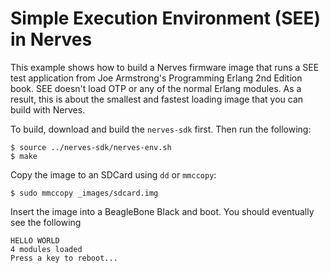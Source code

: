 # Simple Execution Environment (SEE) in Nerves

This example shows how to build a Nerves firmware image that runs a SEE test
application from Joe Armstrong's Programming Erlang 2nd Edition book. SEE
doesn't load OTP or any of the normal Erlang modules. As a result, this is
about the smallest and fastest loading image that you can build with Nerves.

To build, download and build the `nerves-sdk` first. Then run the following:

```shell
$ source ../nerves-sdk/nerves-env.sh
$ make
```

Copy the image to an SDCard using `dd` or `mmccopy`:

```shell
$ sudo mmccopy _images/sdcard.img
```

Insert the image into a BeagleBone Black and boot. You should eventually see
the following
```
HELLO WORLD
4 modules loaded
Press a key to reboot...
```

